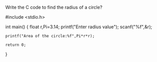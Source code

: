 Write the C code to find the radius of a circle?

#include <stdio.h>

int main() {
    float r,Pi=3.14;
    printf("Enter radius value");
    scanf("%f",&r);
    
    printf("Area of the circle:%f",Pi*r*r);
    
    return 0;
}
